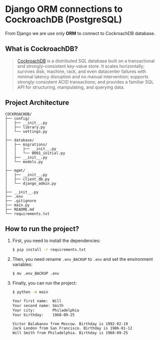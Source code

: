 # Django ORM connections to CockroachDB (PostgreSQL)

From Django we are use only **ORM** to connect to CockroachDB database. 

## What is CockroachDB?

> [CockroachDB](https://www.cockroachlabs.com/docs/stable/) is a distributed SQL database built on a transactional and strongly-consistent key-value store. It scales horizontally; survives disk, machine, rack, and even datacenter failures with minimal latency disruption and no manual intervention; supports strongly-consistent ACID transactions; and provides a familiar SQL API for structuring, manipulating, and querying data.

## Project Architecture
```
COCKROACHDB/
├── config/
│   ├── __init__.py
│   ├── library.py
│   └── settings.py
│
├── database/
│   ├── migrations/
│   │   ├── __init__.py
│   │   └── 0001_initial.py
│   ├── __init__.py
│   └── models.py
│
├── mgmt/
│   ├── __init__.py
│   ├── client_db.py
│   └── django_admin.py
│
├── __init__.py
├── .env
├── .gitignore
├── main.py
├── README.md
└── requirements.txt
```

## How to run the project?
1. First, you need to install the dependencies:
    ```bash
    $ pip install -r requirements.txt
    ```
2. Then, you need rename `.env_BACKUP` to `.env` and set the environment variables:
    ```bash
    $ mv .env_BACKUP .env
    ```
3. Finally, you can run the project:
    ```bash
    $ python -m main
    ```
    ```bash
    Your first name:  Will
    Your second name: Smith
    Your city:        Philadelphia
    Your birthday:    1968-09-25

    Victor Balabanov from Moscow. Birthday is 1992-02-19
    Jack London from San Francisco. Birthday is 1986-01-12
    Will Smith from Philadelphia. Birthday is 1968-09-25
    ```
